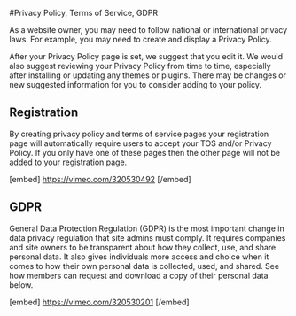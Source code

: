 #Privacy Policy, Terms of Service, GDPR

As a website owner, you may need to follow national or international privacy laws. For example, you may need to create and display a Privacy Policy.

After your Privacy Policy page is set, we suggest that you edit it. We would also suggest reviewing your Privacy Policy from time to time, especially after installing or updating any themes or plugins. There may be changes or new suggested information for you to consider adding to your policy.

Registration<a name="registration"></a>
------------

By creating privacy policy and terms of service pages your registration page will automatically require users to accept your TOS and/or Privacy Policy. If you only have one of these pages then the other page will not be added to your registration page.

[embed] https://vimeo.com/320530492 [/embed]

GDPR<a name="gdpr"></a>
----

General Data Protection Regulation (GDPR) is the most important change in data privacy regulation that site admins must comply. It requires companies and site owners to be transparent about how they collect, use, and share personal data. It also gives individuals more access and choice when it comes to how their own personal data is collected, used, and shared. See how members can request and download a copy of their personal data below.

[embed] https://vimeo.com/320530201 [/embed]